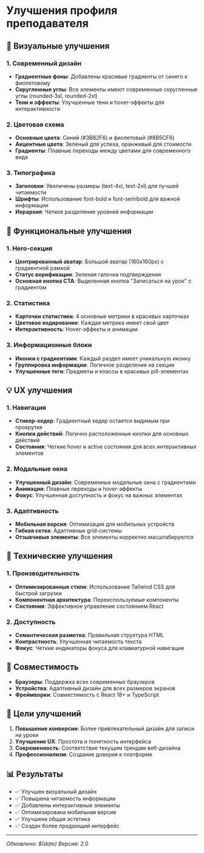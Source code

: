 # Улучшения профиля преподавателя

## 🎨 Визуальные улучшения

### 1. Современный дизайн
- **Градиентные фоны**: Добавлены красивые градиенты от синего к фиолетовому
- **Скругленные углы**: Все элементы имеют современные скругленные углы (rounded-3xl, rounded-2xl)
- **Тени и эффекты**: Улучшенные тени и hover-эффекты для интерактивности

### 2. Цветовая схема
- **Основные цвета**: Синий (#3B82F6) и фиолетовый (#8B5CF6)
- **Акцентные цвета**: Зеленый для успеха, оранжевый для стоимости
- **Градиенты**: Плавные переходы между цветами для современного вида

### 3. Типографика
- **Заголовки**: Увеличены размеры (text-4xl, text-2xl) для лучшей читаемости
- **Шрифты**: Использование font-bold и font-semibold для важной информации
- **Иерархия**: Четкое разделение уровней информации

## 🚀 Функциональные улучшения

### 1. Hero-секция
- **Центрированный аватар**: Большой аватар (160x160px) с градиентной рамкой
- **Статус верификации**: Зеленая галочка подтверждения
- **Основная кнопка CTA**: Выделенная кнопка "Записаться на урок" с градиентом

### 2. Статистика
- **Карточки статистики**: 4 основные метрики в красивых карточках
- **Цветовое кодирование**: Каждая метрика имеет свой цвет
- **Интерактивность**: Hover-эффекты и анимации

### 3. Информационные блоки
- **Иконки с градиентами**: Каждый раздел имеет уникальную иконку
- **Группировка информации**: Логичное разделение на секции
- **Улучшенные теги**: Предметы и классы в красивых pill-элементах

## 💡 UX улучшения

### 1. Навигация
- **Стикер-хедер**: Градиентный хедер остается видимым при прокрутке
- **Кнопки действий**: Логично расположенные кнопки для основных действий
- **Состояния**: Четкие hover и active состояния для всех интерактивных элементов

### 2. Модальные окна
- **Улучшенный дизайн**: Современные модальные окна с градиентами
- **Анимации**: Плавные переходы и hover-эффекты
- **Фокус**: Улучшенная доступность и фокус на важных элементах

### 3. Адаптивность
- **Мобильная версия**: Оптимизация для мобильных устройств
- **Гибкая сетка**: Адаптивные grid-системы
- **Отзывчивые элементы**: Все элементы корректно масштабируются

## 🔧 Технические улучшения

### 1. Производительность
- **Оптимизированные стили**: Использование Tailwind CSS для быстрой загрузки
- **Компонентная архитектура**: Переиспользуемые компоненты
- **Состояния**: Эффективное управление состоянием React

### 2. Доступность
- **Семантическая разметка**: Правильная структура HTML
- **Контрастность**: Улучшенная читаемость текста
- **Фокус**: Четкие индикаторы фокуса для клавиатурной навигации

## 📱 Совместимость

- **Браузеры**: Поддержка всех современных браузеров
- **Устройства**: Адаптивный дизайн для всех размеров экранов
- **Фреймворки**: Совместимость с React 18+ и TypeScript

## 🎯 Цели улучшений

1. **Повышение конверсии**: Более привлекательный дизайн для записи на уроки
2. **Улучшение UX**: Простота и понятность интерфейса
3. **Современность**: Соответствие текущим трендам веб-дизайна
4. **Профессионализм**: Создание доверия к платформе

## 📊 Результаты

- ✅ Улучшен визуальный дизайн
- ✅ Повышена читаемость информации
- ✅ Добавлены интерактивные элементы
- ✅ Оптимизирована мобильная версия
- ✅ Улучшена общая эстетика
- ✅ Создан более продающий интерфейс

---

*Обновлено: $(date)*
*Версия: 2.0*
